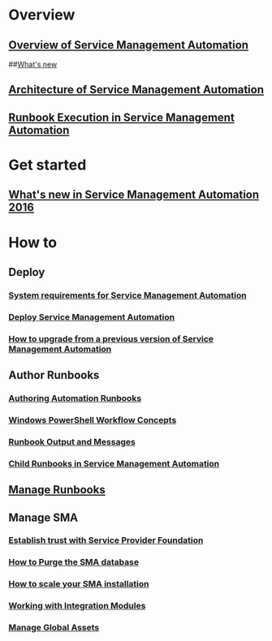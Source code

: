 # Overview
## [Overview of Service Management Automation](overview-of-service-management-automation.md)
##[What's new](whats-new-1711.md)
## [Architecture of Service Management Automation](architecture-of-service-management-automation.md)
## [Runbook Execution in Service Management Automation](runbook-automation.md)
# Get started
## [What's new in Service Management Automation 2016](whats-new-in-service-management-automation.md)
# How to
## Deploy
### [System requirements for Service Management Automation](system-requirements.md)
### [Deploy Service Management Automation](deploy.md)
### [How to upgrade from a previous version of Service Management Automation](upgrade.md)
## Author Runbooks
### [Authoring Automation Runbooks](authoring-automation-runbooks.md)
### [Windows PowerShell Workflow Concepts](overview-powershell-workflows.md)
### [Runbook Output and Messages](overview-runbook-messages-output.md)
### [Child Runbooks in Service Management Automation](link-runbooks.md)
## [Manage Runbooks](manage-runbooks.md)
## Manage SMA
### [Establish trust with Service Provider Foundation](establish-trust-between-service-management-automation-and-service-provider-foundation.md)
### [How to Purge the SMA database](how-to-purge-the-service-management-automation-database.md)
### [How to scale your SMA installation](scaling-service-management-automation-up-or-down.md)
### [Working with Integration Modules](manage-integration-modules.md)
### [Manage Global Assets](manage-global-assets.md)
